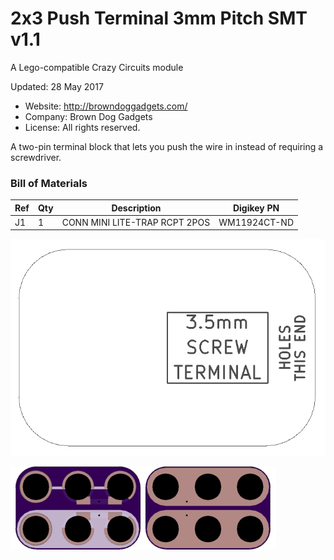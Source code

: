 <!--- start title --->
# 2x3 Push Terminal 3mm Pitch SMT v1.1
A Lego-compatible Crazy Circuits module

Updated: 28 May 2017
- Website: http://browndoggadgets.com/
- Company: Brown Dog Gadgets
- License: All rights reserved.
<!--- end title --->

A two-pin terminal block that lets you push the wire in instead of requiring a screwdriver.

<!--- bom start --->
### Bill of Materials

|Ref|Qty|Description|Digikey PN|
|---|---|-----------|------|
|J1|1|CONN MINI LITE-TRAP RCPT 2POS|WM11924CT-ND|


<!--- bom end --->
![Assembly Diagram](assembly.png)

![Gerber Preview](preview.png)

